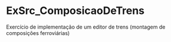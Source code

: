 # ExSrc_ComposicaoDeTrens
Exercício de implementação de um editor de trens (montagem de composições ferroviárias)
